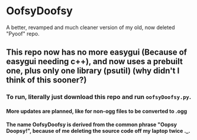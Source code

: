 
# OofsyDoofsy
A better, revamped and much cleaner version of my old, now deleted "Pyoof" repo.

## This repo now has no more easygui (Because of easygui needing c++), and now uses a prebuilt one, plus only one library (psutil) (why didn't I think of this sooner?)

### To run, literally just download this repo and run ```oofsyDoofsy.py```.

#### More updates are planned, like for non-ogg files to be converted to .ogg

#### The name OofsyDoofsy is derived from the common phrase "Oopsy Doopsy!", because of me deleting the source code off my laptop twice ._.
